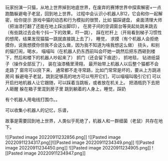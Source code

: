 玩家扮演一只猫，从地上世界掉到地底世界，在废弃的赛博世界中探索解密+一点跑酷躲避电子老鼠，回到地上世界。
过程中会认识小机器人B12，它会和你一起解密，给你提示
游戏中猫的动态和行为模拟的很赞，比如
猫踩键盘，
桌面清理大师（把油漆打翻了还能在地上踩出脚印），
在房子间的空调窗台等突起处跳来跳去（有些跳过去会有个抖一下的效果，吓一跳），
踩在栏杆上（开局看到梯子习惯性的想爬，结果发现猫猫一跳就直接跳上去了），
睡觉，
求摸（有个机器人会拒绝摸你，说我想摸你但我不会这么做，因为我不知道为啥我想这么做）
挠头，和别的猫打闹，喝水，
喵喵叫（在机器人扔东西前叫会吓她一跳然后把东西砸到楼下，然后和楼下的机器人吵起来了）
抓门（还会留下痕迹），
抓地毯，
钻进纸袋子（操作全部反了），
装在油漆桶里滑翔，
最开始带上机器人以后整个猫都不会走路了
窗帘可以挠下来，
通常都不走寻常路，比如门常常是坏的，要从上方跳进房间
躲避电子老鼠，跳到足够高的地方可以甩开它们，可以喵喵叫吸引它们
可以开启扫地机器人让它跟随，可以踩着当跳板，或者放在机关上。
把酒瓶扔下去把人砸醒
躲在箱子里混到房子里
跳到躺着的人身上，睡觉，踩奶



有个机器人用电线打围巾。。


可以收集小机器人的记忆，乐谱，

故事是需要回到地上世界，人类似乎死绝了，机器人和一群细菌（老鼠）共存在地下。




![[Pasted image 20220911232856.png]]
![[Pasted image 20220911234317.png]]![[Pasted image 20220911234349.png]]
![[Pasted image 20220911234450.png]]
![[Pasted image 20220911234905.png]]
![[Pasted image 20220911234947.png]]
